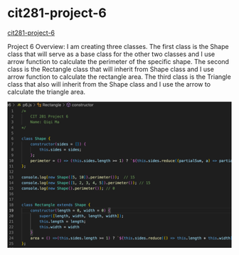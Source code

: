 # cit281-project-6
[cit281-project-6](https://github.com/UO-CIT-qiqima/cit281-project-6)

Project 6 Overview:
I am creating three classes.
The first class is the Shape class that will serve as a base class for the other two classes and I use arrow function to calculate the perimeter of the specific shape. 
The second class is the Rectangle class that will inherit from Shape class and I use arrow function to calculate the rectangle area.
The third class is the Triangle class that also will inherit from the Shape class and I use the arrow to calculate the triangle area.

<img src="p6.png">
